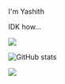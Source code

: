 I'm Yashith

IDK how...

![](https://media.giphy.com/media/RQ8A58CjUdtq8/giphy.gif)

<!--
**yashith/yashith** is a ✨ _special_ ✨ repository because its `README.md` (this file) appears on your GitHub profile.

Here are some ideas to get you started:

- 🔭 I’m currently working on ...
- 🌱 I’m currently learning ...
- 👯 I’m looking to collaborate on ...
- 🤔 I’m looking for help with ...
- 💬 Ask me about ...
- 📫 How to reach me: ...
- 😄 Pronouns: ...
- ⚡ Fun fact: ...
-->
![GitHub stats](https://github-readme-stats.vercel.app/api?username=yashith&show_icons=true&count_private=true&theme=tokyonight)

![](https://komarev.com/ghpvc/?username=yashith)
